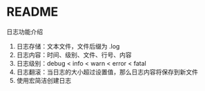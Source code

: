 # README

⽇志功能介绍 

1. ⽇志存储：⽂本⽂件，⽂件后缀为 .log 
2. ⽇志内容：时间、级别、⽂件、⾏号、内容 
3. ⽇志级别：debug < info < warn < error < fatal 
4. ⽇志翻滚：当⽇志的⼤⼩超过设置值，那么⽇志内容将保存到新⽂件 
5. 使用宏简洁创建日志